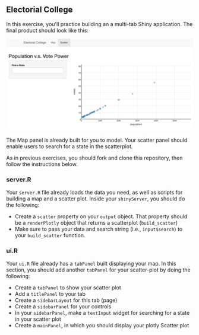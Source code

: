 ## Electorial College
In this exercise, you'll practice building an a multi-tab Shiny application. The final product should look like this:

![scatter plot in shiny app](imgs/scatter.png)

The Map panel is already built for you to model. Your scatter panel should enable users to search for a state in the scatterplot.

As in previous exercises, you should fork and clone this repository, then follow the instructions below.

### server.R
Your `server.R` file already loads the data you need, as well as scripts for building a map and a scatter plot. Inside your `shinyServer`, you should do the following:

- Create a `scatter` property on your `output` object. That property should be a `renderPlotly` object that returns a scatterplot (`build_scatter`)
- Make sure to pass your data and search string (i.e., `input$search`) to your `build_scatter` function.

### ui.R
Your `ui.R` file already has a `tabPanel` built displaying your map. In this section, you should add another `tabPanel` for your scatter-plot by doing the following:

- Create a `tabPanel` to show your scatter plot
- Add a `titlePanel` to your tab
- Create a `sidebarLayout` for this tab (page)
- Create a `sidebarPanel` for your controls
- In your `sidebarPanel`, make a `textInput` widget for searching for a state in your scatter plot
- Create a `mainPanel`, in which you should display your plotly Scatter plot
